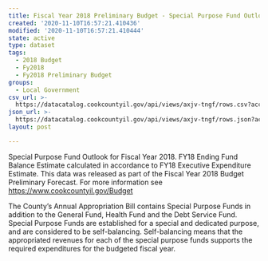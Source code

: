 ```yaml
---
title: Fiscal Year 2018 Preliminary Budget - Special Purpose Fund Outlook
created: '2020-11-10T16:57:21.410436'
modified: '2020-11-10T16:57:21.410444'
state: active
type: dataset
tags:
  - 2018 Budget
  - Fy2018
  - Fy2018 Preliminary Budget
groups:
  - Local Government
csv_url: >-
  https://datacatalog.cookcountyil.gov/api/views/axjv-tngf/rows.csv?accessType=DOWNLOAD
json_url: >-
  https://datacatalog.cookcountyil.gov/api/views/axjv-tngf/rows.json?accessType=DOWNLOAD
layout: post

---
```

Special Purpose Fund Outlook for Fiscal Year 2018. FY18 Ending Fund Balance Estimate calculated in accordance to FY18 Executive Expenditure Estimate. This data was released as part of the Fiscal Year 2018 Budget Preliminary Forecast. For more information see https://www.cookcountyil.gov/Budget

The County’s Annual Appropriation Bill contains Special Purpose
Funds in addition to the General Fund, Health Fund and the Debt
Service Fund. Special Purpose Funds are established for a special
and dedicated purpose, and are considered to be self-balancing.
Self-balancing means that the appropriated revenues for each of
the special purpose funds supports the required expenditures for
the budgeted fiscal year.
